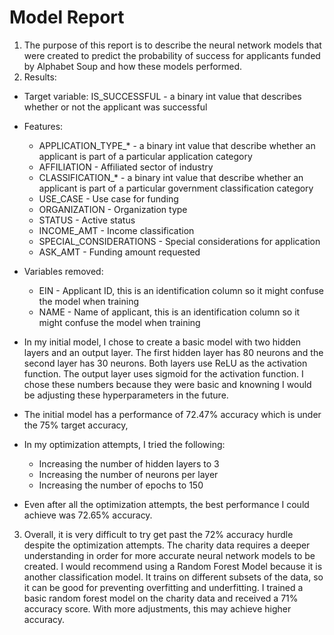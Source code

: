 # Model Report
1. The purpose of this report is to describe the neural network models that were created to predict the probability of success for applicants funded by Alphabet Soup and how these models performed.
2.  Results:
 * Target variable: IS_SUCCESSFUL - a binary int value that describes whether or not the applicant was successful
 * Features:
     * APPLICATION_TYPE_* - a binary int value that describe whether an applicant is part of a particular application category
     * AFFILIATION - Affiliated sector of industry
     * CLASSIFICATION_* - a binary int value that describe whether an applicant is part of a particular government classification category
     * USE_CASE - Use case for funding
     * ORGANIZATION - Organization type
     * STATUS - Active status
     * INCOME_AMT - Income classification
     * SPECIAL_CONSIDERATIONS - Special considerations for application
     * ASK_AMT - Funding amount requested
 * Variables removed:
     * EIN - Applicant ID, this is an identification column so it might confuse the model when training 
     * NAME - Name of applicant, this is an identification column so it might confuse the model when training 

 * In my initial model, I chose to create a basic model with two hidden layers and an output layer. The first hidden layer has 80 neurons and the second layer has 30 neurons. Both layers use ReLU as the activation function. The output layer uses sigmoid for the activation function. I chose these numbers because they were basic and knowning I would be adjusting these hyperparameters in the future.

 * The initial model has a performance of 72.47% accuracy which is under the 75% target accuracy,
 * In my optimization attempts, I tried the following:
     * Increasing the number of hidden layers to 3
     * Increasing the number of neurons per layer
     * Increasing the number of epochs to 150

 * Even after all the optimization attempts, the best performance I could achieve was 72.65% accuracy.

3. Overall, it is very difficult to try get past the 72% accuracy hurdle despite the optimization attempts. The charity data requires a deeper understanding in order for more accurate neural network models to be created. I would recommend using a Random Forest Model because it is another classification model. It trains on different subsets of the data, so it can be good for preventing overfitting and underfitting. I trained a basic random forest model on the charity data and received a 71% accuracy score. With more adjustments, this may achieve higher accuracy. 




